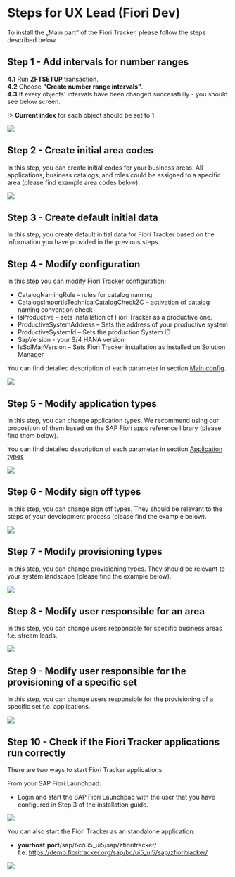 # Steps for UX Lead (Fiori Dev)

To install the „Main part” of the Fiori Tracker, please follow the steps described below.

## Step 1 - Add intervals for number ranges

**4.1** Run **ZFTSETUP** transaction.<br />
**4.2** Choose **"Create number range intervals"**.<br />
**4.3** If every objects' intervals have been changed successfully - you should see below screen.<br />

!> **Current index** for each object should be set to 1.

![](../res/guide_intervals.png)

## Step 2 - Create initial area codes

In this step, you can create initial codes for your business areas. All applications, business catalogs, and roles could be assigned to a specific area (please find example area codes below).

![](../res/guide_area_codes.jpg)

## Step 3 - Create default initial data

In this step, you create default initial data for Fiori Tracker based on the information you have provided in the previous steps.

## Step 4 - Modify configuration

In this step you can modify Fiori Tracker configuration:
- CatalogNamingRule - rules for catalog naming
- CatalogsImportIsTechnicalCatalogCheckZC – activation of catalog naming convention check
- IsProductive – sets installation of Fiori Tracker as a productive one.
- ProductiveSystemAddress – Sets the address of your productive system
- ProductiveSystemId – Sets the production System ID
- SapVersion - your S/4 HANA version
- IsSolManVersion – Sets Fiori Tracker installation as installed on Solution Manager

You can find detailed description of each parameter in section [Main config](/conf/conf). 

![](../res/config.png)

## Step 5 - Modify application types

In this step, you can change application types. We recommend using our proposition of them based on the SAP Fiori apps reference library (please find them below).

You can find detailed description of each parameter in section [Application types](/conf/apptypes)

![](../res/app_types.png)

## Step 6 - Modify sign off types

In this step, you can change sign off types. They should be relevant to the steps of your development process (please find the example below).

![](../res/sign_off_types.png)

## Step 7 - Modify provisioning types

In this step, you can change provisioning types. They should be relevant to your system landscape (please find the example below).

![](../res/provisioning_types.png)

## Step 8 - Modify user responsible for an area

In this step, you can change users responsible for specific business areas f.e. stream leads.

![](../res/user_to_area.png)

## Step 9 - Modify user responsible for the provisioning of a specific set

In this step, you can change users responsible for the provisioning of a specific set f.e. applications.

![](../res/user_to_type.png)

## Step 10 - Check if the Fiori Tracker applications run correctly

There are two ways to start Fiori Tracker applications:

From your SAP Fiori Launchpad:
- Login and start the SAP Fiori Launchpad with the user that you have configured in Step 3 of the installation guide.

![](../res/ft_flp.png)

You can also start the Fiori Tracker as an standalone application:
- **yourhost:port**/sap/bc/ui5_ui5/sap/zfioritracker/</br>
f.e. https://demo.fioritracker.org/sap/bc/ui5_ui5/sap/zfioritracker/

![](../res/ft_standalone.png)